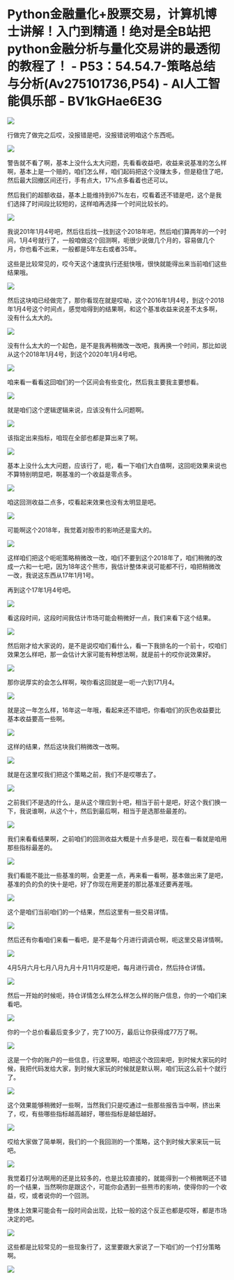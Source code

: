 # Python金融量化+股票交易，计算机博士讲解！入门到精通！绝对是全B站把python金融分析与量化交易讲的最透彻的教程了！ - P53：54.54.7-策略总结与分析(Av275101736,P54) - AI人工智能俱乐部 - BV1kGHae6E3G

![](img/97540b580fc483e3ce292a4def7717f9_0.png)

行做完了做完之后哎，没报错是吧，没报错说明咱这个东西呃。

![](img/97540b580fc483e3ce292a4def7717f9_2.png)

警告就不看了啊，基本上没什么太大问题，先看看收益吧，收益来说基准的怎么样啊，基本上是一个赔的，咱们怎么样，咱们起码把这个没赚太多，但是稳住了吧，然后最大回撤区间还行，手有点大，17%点多看着也还可以。

然后我们的超额收益，基本上能维持到67%左右，哎看着还不错是吧，这个是我们选择了时间段比较短的，这样咱再选择一个时间比较长的。



![](img/97540b580fc483e3ce292a4def7717f9_4.png)

我说201年1月4号吧，然后往后找一找到这个2018年吧，然后咱们算两年的一个时间，1月4号就行了，一般咱做这个回测啊，呃很少说做几个月的，容易做几个月，你也看不出来，一般都是5年左右或者35年。

这些是比较常见的，哎今天这个速度执行还挺快哦，很快就能得出来当前咱们这些结果哦。

![](img/97540b580fc483e3ce292a4def7717f9_6.png)

然后这块咱已经做完了，那你看现在就是哎呦，这个2016年1月4号，到这个2018年1月4号这个时间点，感觉咱得到的结果啊，和这个基准收益来说差不太多啊，没有什么太大的。



![](img/97540b580fc483e3ce292a4def7717f9_8.png)

没有什么太大的一个起色，是不是我再稍微改一改吧，我再换一个时间，那比如说从这个2018年1月4号，到这个2020年1月4号吧。



![](img/97540b580fc483e3ce292a4def7717f9_10.png)

咱来看一看看这回咱们的一个区间会有些变化，然后我主要我主要想看。

![](img/97540b580fc483e3ce292a4def7717f9_12.png)

就是咱们这个逻辑逻辑来说，应该没有什么问题啊。

![](img/97540b580fc483e3ce292a4def7717f9_14.png)

该指定出来指标，咱现在全部也都是算出来了啊。

![](img/97540b580fc483e3ce292a4def7717f9_16.png)

基本上没什么太大问题，应该行了，呃，看一下咱们大白值啊，这回呃效果来说也不算特别明显吧，啊基准的一个收益是零点多。



![](img/97540b580fc483e3ce292a4def7717f9_18.png)

咱这回测收益二点多，哎看起来效果也没有太明显是吧。

![](img/97540b580fc483e3ce292a4def7717f9_20.png)

可能啊这个2018年，我觉着对股市的影响还是蛮大的。

![](img/97540b580fc483e3ce292a4def7717f9_22.png)

这样咱们把这个呃呃策略稍微改一改，咱们不要到这个2018年了，咱们稍微的改成一六和一七吧，因为18年这个熊市，我估计整体来说可能都不行，咱把稍微改一改，我说这东西从17年1月1号。

再到这个17年1月4号吧。

![](img/97540b580fc483e3ce292a4def7717f9_24.png)

看这段时间，这段时间我估计市场可能会稍微好一点，我们来看下这个结果。

![](img/97540b580fc483e3ce292a4def7717f9_26.png)

然后刚才给大家说的，是不是说哎咱们看什么，看一下我排名的一个前十，哎咱们效果怎么样吧，那一会估计大家可能有种想法啊，就是前十的哎你说效果好。



![](img/97540b580fc483e3ce292a4def7717f9_28.png)

那你说厚实的会怎么样啊，唉你看这回就是一呃一六到171月4。

![](img/97540b580fc483e3ce292a4def7717f9_30.png)

就是这一年怎么样，16年这一年哦，看起来还不错吧，你看咱们的灰色收益要比基本收益要高一些啊。

![](img/97540b580fc483e3ce292a4def7717f9_32.png)

这样的结果，然后这块我们稍微改一改啊。

![](img/97540b580fc483e3ce292a4def7717f9_34.png)

就是在这里哎我们把这个策略之前，我们不是哎哪去了。

![](img/97540b580fc483e3ce292a4def7717f9_36.png)

之前我们不是选的什么，是从这个理应到十吧，相当于前十是吧，好这个我们换一下，我说谁啊，从这个十，然后到最后啊，相当于是选那些最差的。



![](img/97540b580fc483e3ce292a4def7717f9_38.png)

我们来看看结果啊，之前咱们的回测收益大概是十点多是吧，现在看一看就是咱用那些指标最差的。

![](img/97540b580fc483e3ce292a4def7717f9_40.png)

我们看能不能比一些基准的啊，会更差一点，再来看一看啊，基本做出来了是吧，基准的负的负的快十是吧，好了你现在用更差的那比基准还要再差哦。



![](img/97540b580fc483e3ce292a4def7717f9_42.png)

这个是咱们当前咱们的一个结果，然后这里有一些交易详情。

![](img/97540b580fc483e3ce292a4def7717f9_44.png)

然后还有你看咱们来看一看吧，是不是每个月进行调调仓啊，呃这里交易详情啊。

![](img/97540b580fc483e3ce292a4def7717f9_46.png)

4月5月六月七月八月九月十月11月哎是吧，每月进行调仓，然后持仓详情。

![](img/97540b580fc483e3ce292a4def7717f9_48.png)

然后一开始的时候呃，持仓详情怎么样怎么样怎么样的账户信息，你的一个咱们来看吧。

![](img/97540b580fc483e3ce292a4def7717f9_50.png)

你的一个总价看最后变多少了，完了100万，最后让你获得成77万了啊。

![](img/97540b580fc483e3ce292a4def7717f9_52.png)

这是一个你的账户的一些信息，行这里啊，咱把这个改回来吧，到时候大家玩的时候，我把代码发给大家，到时候大家玩的时候就是默认啊，咱们玩这么前十个就行了。



![](img/97540b580fc483e3ce292a4def7717f9_54.png)

这个效果能够稍微好一些啊，当然我们只是哎通过一些那些报告当中啊，挤出来了，哎，有些哪些指标越高越好，哪些指标是越低越好。



![](img/97540b580fc483e3ce292a4def7717f9_56.png)

哎给大家做了简单啊，我们的一个我回测的一个策略，这个到时候大家来玩一玩吧。

![](img/97540b580fc483e3ce292a4def7717f9_58.png)

我觉着打分法啊用的还是比较多的，也是比较直接的，就能得到一个稍微啊还不错的一个结果，当然啊你是跟这个，可能你会遇到一些熊市的影响，使得你的一个收益，哎，或者说你的一个回测。

整体上效果可能会有一段时间会出现，比较一般的这个反正也都是哎呀，都是市场决定的吧。

![](img/97540b580fc483e3ce292a4def7717f9_60.png)

这些都是比较常见的一些现象行了，这里要跟大家说了一下咱们的一个打分策略啊。

![](img/97540b580fc483e3ce292a4def7717f9_62.png)